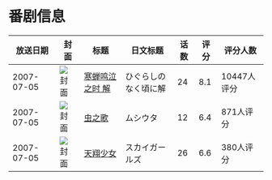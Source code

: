 # 番剧信息

|放送日期|封面|标题|日文标题|话数|评分|评分人数|
|---|---|---|---|---|---|---|
|2007-07-05|![封面](https://lain.bgm.tv/pic/cover/c/48/ae/288_HvHm5.jpg)|[寒蝉鸣泣之时 解](https://bangumi.tv/subject/288)|ひぐらしのなく頃に解|24|8.1|10447人评分|
|2007-07-05|![封面](https://lain.bgm.tv/pic/cover/c/95/15/1461_BNxvN.jpg)|[虫之歌](https://bangumi.tv/subject/1461)|ムシウタ|12|6.4|871人评分|
|2007-07-05|![封面](https://lain.bgm.tv/pic/cover/c/88/a8/2170_jtcRa.jpg)|[天翔少女](https://bangumi.tv/subject/2170)|スカイガールズ|26|6.6|380人评分|
